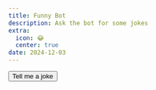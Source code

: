 ```yaml
---
title: Funny Bot
description: Ask the bot for some jokes
extra:
  icon: 😂
  center: true
date: 2024-12-03
---
```



<button id=roll class=center>Tell me a joke</button>

<blockquote id=output></blockquote>

<script>
document.getElementById('roll').addEventListener('click', function() {
    const output = document.getElementById('output');
    output.innerHTML = '<span class="load">😂</span>'; // Show loading symbol

    fetch('https://flask.mxb.fyi/jokes')
      .then(response => {
          if (response.status === 429) {
              output.innerText = 'Too many requests! Wait a minute.'; // Update output for 429 status
              return; // Do nothing if response is 429
          }
          return response.text();
      })
      .then(result => {
          output.innerText = ` ${result}`; // Display the joke
      })
      .catch(error => {
          output.innerText = 'Error: ' + error.message; // Display error message
      });
});
</script>
